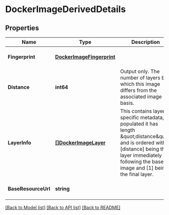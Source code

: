 # DockerImageDerivedDetails

## Properties
Name | Type | Description | Notes
------------ | ------------- | ------------- | -------------
**Fingerprint** | [**DockerImageFingerprint**](DockerImageFingerprint.md) |  | [optional] [default to null]
**Distance** | **int64** | Output only. The number of layers by which this image differs from the associated image basis. | [optional] [default to null]
**LayerInfo** | [**[]DockerImageLayer**](DockerImageLayer.md) | This contains layer-specific metadata, if populated it has length \&quot;distance\&quot; and is ordered with [distance] being the layer immediately following the base image and [1] being the final layer. | [optional] [default to null]
**BaseResourceUrl** | **string** |  | [optional] [default to null]

[[Back to Model list]](../README.md#documentation-for-models) [[Back to API list]](../README.md#documentation-for-api-endpoints) [[Back to README]](../README.md)


